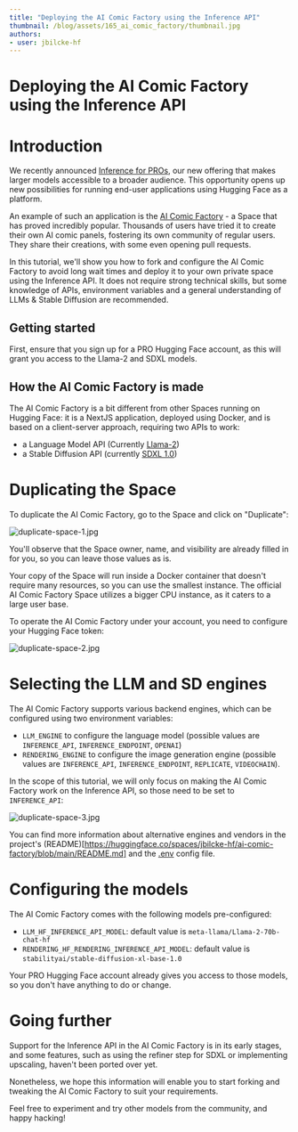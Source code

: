 ```yaml
---
title: "Deploying the AI Comic Factory using the Inference API"
thumbnail: /blog/assets/165_ai_comic_factory/thumbnail.jpg
authors:
- user: jbilcke-hf
---
```


# Deploying the AI Comic Factory using the Inference API

<!-- {blog_metadata} -->
<!-- {authors} -->

# Introduction

We recently announced [Inference for PROs](https://huggingface.co/blog/inference-pro), our new offering that makes larger models accessible to a broader audience. This opportunity opens up new possibilities for running end-user applications using Hugging Face as a platform.

An example of such an application is the [AI Comic Factory](https://huggingface.co/spaces/jbilcke-hf/ai-comic-factory) - a Space that has proved incredibly popular. Thousands of users have tried it to create their own AI comic panels, fostering its own community of regular users. They share their creations, with some even opening pull requests.

In this tutorial, we'll show you how to fork and configure the AI Comic Factory to avoid long wait times and deploy it to your own private space using the Inference API. It does not require strong technical skills, but some knowledge of APIs, environment variables and a general understanding of LLMs & Stable Diffusion are recommended.

## Getting started


First, ensure that you sign up for a PRO Hugging Face account, as this will grant you access to the Llama-2 and SDXL models.

## How the AI Comic Factory is made

The AI Comic Factory is a bit different from other Spaces running on Hugging Face: it is a NextJS application, deployed using Docker, and is based on a client-server approach, requiring two APIs to work:

- a Language Model API (Currently [Llama-2](https://huggingface.co/docs/transformers/model_doc/llama2))
- a Stable Diffusion API (currently [SDXL 1.0](https://huggingface.co/docs/diffusers/api/pipelines/stable_diffusion/stable_diffusion_xl))

# Duplicating the Space

To duplicate the AI Comic Factory, go to the Space and click on "Duplicate":

![duplicate-space-1.jpg](https://huggingface.co/datasets/huggingface/documentation-images/resolve/main/blog/165_ai_comic_factory/duplicate-space-1.jpg)

You'll observe that the Space owner, name, and visibility are already filled in for you, so you can leave those values as is.

Your copy of the Space will run inside a Docker container that doesn't require many resources, so you can use the smallest instance. The official AI Comic Factory Space utilizes a bigger CPU instance, as it caters to a large user base.

To operate the AI Comic Factory under your account, you need to configure your Hugging Face token:

![duplicate-space-2.jpg](https://huggingface.co/datasets/huggingface/documentation-images/resolve/main/blog/165_ai_comic_factory/duplicate-space-2.jpg)

# Selecting the LLM and SD engines

The AI Comic Factory supports various backend engines, which can be configured using two environment variables:
 - `LLM_ENGINE` to configure the language model (possible values are `INFERENCE_API`, `INFERENCE_ENDPOINT`, `OPENAI`)
 - `RENDERING_ENGINE` to configure the image generation engine (possible values are `INFERENCE_API`, `INFERENCE_ENDPOINT`, `REPLICATE`, `VIDEOCHAIN`).

In the scope of this tutorial, we will only focus on making the AI Comic Factory work on the Inference API, so those need to be set to `INFERENCE_API`:

![duplicate-space-3.jpg](https://huggingface.co/datasets/huggingface/documentation-images/resolve/main/blog/165_ai_comic_factory/duplicate-space-3.jpg)

You can find more information about alternative engines and vendors in the project's (README)[https://huggingface.co/spaces/jbilcke-hf/ai-comic-factory/blob/main/README.md] and the [.env](https://huggingface.co/spaces/jbilcke-hf/ai-comic-factory/blob/main/README.md) config file.

# Configuring the models

The AI Comic Factory comes with the following models pre-configured:
- `LLM_HF_INFERENCE_API_MODEL`: default value is `meta-llama/Llama-2-70b-chat-hf`
- `RENDERING_HF_RENDERING_INFERENCE_API_MODEL`: default value is `stabilityai/stable-diffusion-xl-base-1.0`

Your PRO Hugging Face account already gives you access to those models, so you don't have anything to do or change.

# Going further

Support for the Inference API in the AI Comic Factory is in its early stages, and some features, such as using the refiner step for SDXL or implementing upscaling, haven't been ported over yet.

Nonetheless, we hope this information will enable you to start forking and tweaking the AI Comic Factory to suit your requirements.

Feel free to experiment and try other models from the community, and happy hacking!